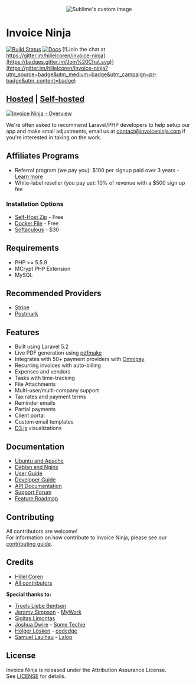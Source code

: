 <p align="center">
    <img src="https://raw.githubusercontent.com/hillelcoren/invoice-ninja/master/public/images/round_logo.png" alt="Sublime's custom image"/>
</p>

# Invoice Ninja

[![Build Status](https://travis-ci.org/invoiceninja/invoiceninja.svg?branch=develop)](https://travis-ci.org/invoiceninja/invoiceninja)
[![Docs](https://readthedocs.org/projects/pip/badge/?version=latest)](http://docs.invoiceninja.com/en/latest/)
[![Join the chat at https://gitter.im/hillelcoren/invoice-ninja](https://badges.gitter.im/Join%20Chat.svg)](https://gitter.im/hillelcoren/invoice-ninja?utm_source=badge&utm_medium=badge&utm_campaign=pr-badge&utm_content=badge)

## [Hosted](https://www.invoiceninja.com) | [Self-hosted](https://www.invoiceninja.org)

[![Invoice Ninja - Overview](https://app.invoiceninja.com/youtube.png)](https://www.youtube.com/watch?v=xHGKvadapbA)

We're often asked to recommend Laravel/PHP developers to help setup our app and make small adjustments, email us at contact@invoiceninja.com if you're interested in taking on the work.

## Affiliates Programs
* Referral program (we pay you): $100 per signup paid over 3 years - [Learn more](https://www.invoiceninja.com/referral-program/)
* White-label reseller (you pay us): 10% of revenue with a $500 sign up fee

### Installation Options
* [Self-Host Zip](https://www.invoiceninja.com/knowledgebase/self-host/) - Free
* [Docker File](https://github.com/invoiceninja/dockerfiles) - Free
* [Softaculous](https://www.softaculous.com/apps/ecommerce/Invoice_Ninja) - $30

## Requirements

* PHP >= 5.5.9
* MCrypt PHP Extension
* MySQL

## Recommended Providers
* [Stripe](https://stripe.com/)
* [Postmark](https://postmarkapp.com/)

## Features
* Built using Laravel 5.2
* Live PDF generation using [pdfmake](http://pdfmake.org/)
* Integrates with 50+ payment providers with [Omnipay](https://github.com/thephpleague/omnipay)
* Recurring invoices with auto-billing
* Expenses and vendors
* Tasks with time-tracking
* File Attachments
* Multi-user/multi-company support
* Tax rates and payment terms
* Reminder emails
* Partial payments
* Client portal
* Custom email templates
* [D3.js](http://d3js.org/) visualizations

## Documentation
* [Ubuntu and Apache](http://blog.technerdservices.com/index.php/2015/04/techpop-how-to-install-invoice-ninja-on-ubuntu-14-04/)
* [Debian and Nginx](https://www.rosehosting.com/blog/install-invoice-ninja-on-a-debian-7-vps/)
* [User Guide](http://docs.invoiceninja.com/en/latest/)
* [Developer Guide](https://www.invoiceninja.com/knowledgebase/developer-guide/)
* [API Documentation](https://www.invoiceninja.com/api-documentation/)
* [Support Forum](https://www.invoiceninja.com/forums/forum/support/)
* [Feature Roadmap](https://trello.com/b/63BbiVVe/)

## Contributing
All contributors are welcome!  
For information on how contribute to Invoice Ninja, please see our [contributing guide](CONTRIBUTING.md).

## Credits
* [Hillel Coren](https://github.com/hillelcoren)
* [All contributors](https://github.com/invoiceninja/invoiceninja/graphs/contributors)

**Special thanks to:**
* [Troels Liebe Bentsen](https://github.com/tlbdk)
* [Jeramy Simpson](https://github.com/JeramyMywork) - [MyWork](https://www.mywork.com.au)
* [Sigitas Limontas](https://lt.linkedin.com/in/sigitaslimontas)
* [Joshua Dwire](https://github.com/joshuadwire) - [Some Techie](https://www.sometechie.com)
* [Holger Lösken](https://github.com/codedge) - [codedge](http://codedge.de)
* [Samuel Laulhau](https://github.com/lalop) - [Lalop](http://lalop.co/)

## License
Invoice Ninja is released under the Attribution Assurance License.  
See [LICENSE](LICENSE) for details.
